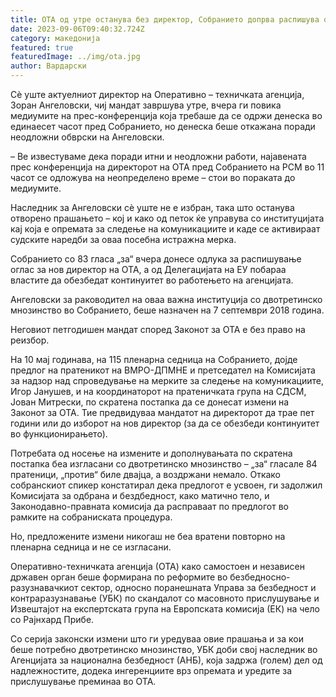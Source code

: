 ```yaml
---
title: ОТА од утре останува без директор, Собранието допрва распишува оглас
date: 2023-09-06T09:40:32.724Z
category: македонија
featured: true
featuredImage: ../img/ota.jpg
author: Вардарски
---
```

<!--StartFragment-->

Сѐ уште актуелниот директор на Оперативно – техничката агенција, Зоран Ангеловски, чиј мандат завршува утре, вчера ги повика медиумите на прес-конференција која требаше да се одржи денеска во единаесет часот пред Собранието, но денеска беше откажана поради неодложни обврски на Ангеловски.

– Ве известуваме дека поради итни и неодложни работи, најавената прес конференција на директорот на ОТА пред Собранието на РСМ во 11 часот се одложува на неопределено време – стои во пораката до медиумите.

Наследник за Ангеловски сѐ уште не е избран, така што останува отворено прашањето – кој и како од петок ќе управува со институцијата кај која е опремата за следење на комуникациите и каде се активираат судските наредби за оваа посебна истражна мерка.

Собранието со 83 гласа „за“ вчера донесе одлука за распишување оглас за нов директор на ОТА, а од Делегацијата на ЕУ побараа властите да обезбедат континуитет во работењето на агенцијата.

Ангеловски за раководител на оваа важна институција со двотретинско мнозинство во Собранието, беше назначен на 7 септември 2018 година.

Неговиот петгодишен мандат според Законот за ОТА е без право на реизбор.

На 10 мај годинава, на 115 пленарна седница на Собранието, дојде предлог на пратеникот на ВМРО-ДПМНЕ и претседател на Комисијата за надзор над спроведување на мерките за следење на комуникациите, Игор Јанушев, и на координаторот на пратеничката група на СДСМ, Јован Митрески, по скратена постапка да се донесат измени на Законот за ОТА. Тие предвидуваа мандатот на директорот да трае пет години или до изборот на нов директор (за да се обезбеди континуитет во функционирањето).

Потребата од носење на измените и дополнувањата по скратена постапка беа изгласани со двотретинско мнозинство – „за“ гласале 84 пратеници, „против“ биле двајца, а воздржани немало. Откако собранскиот спикер констатирал дека предлогот е усвоен, ги задолжил Комисијата за одбрана и бездбедност, како матично тело, и Законодавно-правната комисија да расправаат по предлогот во рамките на собраниската процедура.

Но, предложените измени никогаш не беа вратени повторно на пленарна седница и не се изгласани.

Оперативно-техничката агенција (ОТА) како самостоен и независен државен орган беше формирана по реформите во безбедносно-разузнавачкиот сектор, односно поранешната Управа за безбедност и контраразузнавање (УБК) по скандалот со масовното прислушување и Извештајот на експертската група на Европската комисија (ЕК) на чело со Рајнхард Прибе.

Со серија законски измени што ги уредуваа овие прашања и за кои беше потребно двотретинско мнозинство, УБК доби свој наследник во Агенцијата за национална безбедност (АНБ), која задржа (голем) дел од надлежностите, додека ингеренциите врз опремата и уредите за прислушување преминаа во ОТА.

<!--EndFragment-->